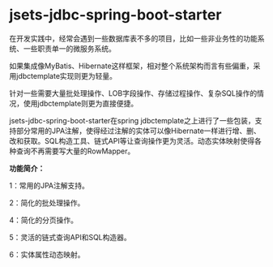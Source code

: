 # jsets-jdbc-spring-boot-starter

在开发实践中，经常会遇到一些数据库表不多的项目，比如一些非业务性的功能系统、一些职责单一的微服务系统。

如果集成像MyBatis、Hibernate这样框架，相对整个系统架构而言有些偏重，采用jdbctemplate实现则更为轻量。

针对一些需要大量批处理操作、LOB字段操作、存储过程操作、复杂SQL操作的情况，使用jdbctemplate则更为直接便捷。

jsets-jdbc-spring-boot-starter在spring jdbctemplate之上进行了一些包装，支持部分常用的JPA注解，使得经过注解的实体可以像Hibernate一样进行增、删、改和获取。SQL构造工具、链式API等让查询操作更为灵活。动态实体映射使得各种查询不再需要写大量的RowMapper。



**功能简介：**

1：常用的JPA注解支持。

2：简化的批处理操作。

4：简化的分页操作。

5：灵活的链式查询API和SQL构造器。

6：实体属性动态映射。


